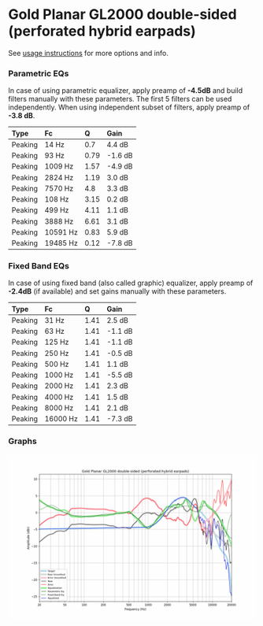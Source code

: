 # Gold Planar GL2000 double-sided (perforated hybrid earpads)
See [usage instructions](https://github.com/jaakkopasanen/AutoEq#usage) for more options and info.

### Parametric EQs
In case of using parametric equalizer, apply preamp of **-4.5dB** and build filters manually
with these parameters. The first 5 filters can be used independently.
When using independent subset of filters, apply preamp of **-3.8 dB**.

| Type    | Fc       |    Q | Gain    |
|:--------|:---------|:-----|:--------|
| Peaking | 14 Hz    | 0.7  | 4.4 dB  |
| Peaking | 93 Hz    | 0.79 | -1.6 dB |
| Peaking | 1009 Hz  | 1.57 | -4.9 dB |
| Peaking | 2824 Hz  | 1.19 | 3.0 dB  |
| Peaking | 7570 Hz  | 4.8  | 3.3 dB  |
| Peaking | 108 Hz   | 3.15 | 0.2 dB  |
| Peaking | 499 Hz   | 4.11 | 1.1 dB  |
| Peaking | 3888 Hz  | 6.61 | 3.1 dB  |
| Peaking | 10591 Hz | 0.83 | 5.9 dB  |
| Peaking | 19485 Hz | 0.12 | -7.8 dB |

### Fixed Band EQs
In case of using fixed band (also called graphic) equalizer, apply preamp of **-2.4dB**
(if available) and set gains manually with these parameters.

| Type    | Fc       |    Q | Gain    |
|:--------|:---------|:-----|:--------|
| Peaking | 31 Hz    | 1.41 | 2.5 dB  |
| Peaking | 63 Hz    | 1.41 | -1.1 dB |
| Peaking | 125 Hz   | 1.41 | -1.1 dB |
| Peaking | 250 Hz   | 1.41 | -0.5 dB |
| Peaking | 500 Hz   | 1.41 | 1.1 dB  |
| Peaking | 1000 Hz  | 1.41 | -5.5 dB |
| Peaking | 2000 Hz  | 1.41 | 2.3 dB  |
| Peaking | 4000 Hz  | 1.41 | 1.5 dB  |
| Peaking | 8000 Hz  | 1.41 | 2.1 dB  |
| Peaking | 16000 Hz | 1.41 | -7.3 dB |

### Graphs
![](./Gold%20Planar%20GL2000%20double-sided%20(perforated%20hybrid%20earpads).png)